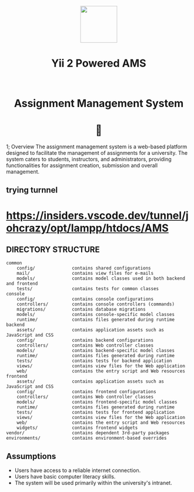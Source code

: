 

<p align="center">
    <a href="https://github.com/yiisoft" target="_blank">
        <img src="https://avatars0.githubusercontent.com/u/993323" height="100px">
    </a>
    <h1 align="center">Yii 2 Powered AMS</h1>
    <br>
</p>
<h1 align="center">Assignment Management System</h1>
<h1 align="center">📖</h1>

1; Overview
The assignment management system is a web-based platform designed to facilitate the management of assignments for a university. The system caters to students, instructors, and administrators, providing functionalities for assignment creation, submission and overall management.

## trying turnnel
# https://insiders.vscode.dev/tunnel/johcrazy/opt/lampp/htdocs/AMS


DIRECTORY STRUCTURE
-------------------

```
common
    config/              contains shared configurations
    mail/                contains view files for e-mails
    models/              contains model classes used in both backend and frontend
    tests/               contains tests for common classes    
console
    config/              contains console configurations
    controllers/         contains console controllers (commands)
    migrations/          contains database migrations
    models/              contains console-specific model classes
    runtime/             contains files generated during runtime
backend
    assets/              contains application assets such as JavaScript and CSS
    config/              contains backend configurations
    controllers/         contains Web controller classes
    models/              contains backend-specific model classes
    runtime/             contains files generated during runtime
    tests/               contains tests for backend application    
    views/               contains view files for the Web application
    web/                 contains the entry script and Web resources
frontend
    assets/              contains application assets such as JavaScript and CSS
    config/              contains frontend configurations
    controllers/         contains Web controller classes
    models/              contains frontend-specific model classes
    runtime/             contains files generated during runtime
    tests/               contains tests for frontend application
    views/               contains view files for the Web application
    web/                 contains the entry script and Web resources
    widgets/             contains frontend widgets
vendor/                  contains dependent 3rd-party packages
environments/            contains environment-based overrides
```

## Assumptions
- Users have access to a reliable internet connection.
- Users have basic computer literacy skills.
- The system will be used primarily within the university's intranet.
